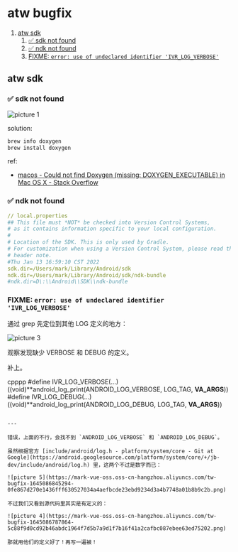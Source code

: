 # atw bugfix

1. [atw sdk](#atw-sdk)
   1. [:white_check_mark: sdk not found](#white_check_mark-sdk-not-found)
   2. [:white_check_mark: ndk not found](#white_check_mark-ndk-not-found)
   3. [FIXME: `error: use of undeclared identifier 'IVR_LOG_VERBOSE'`](#fixme-error-use-of-undeclared-identifier-ivr_log_verbose)

## atw sdk

### :white_check_mark: sdk not found

<img alt="picture 1" src="https://mark-vue-oss.oss-cn-hangzhou.aliyuncs.com/env-config-1642064391680-7f2a42e0856a7cbca2a1771efe2b683fa7dee1e8660c80c3ff8047de8c92d3c5.png" />

solution:

```sh
brew info doxygen
brew install doxygen
```

ref:

- [macos - Could not find Doxygen (missing: DOXYGEN_EXECUTABLE) in Mac OS X - Stack Overflow](https://stackoverflow.com/questions/29846214/could-not-find-doxygen-missing-doxygen-executable-in-mac-os-x)

### :white_check_mark: ndk not found

```yaml
// local.properties
## This file must *NOT* be checked into Version Control Systems,
# as it contains information specific to your local configuration.
#
# Location of the SDK. This is only used by Gradle.
# For customization when using a Version Control System, please read the
# header note.
#Thu Jan 13 16:59:10 CST 2022
sdk.dir=/Users/mark/Library/Android/sdk
ndk.dir=/Users/mark/Library/Android/sdk/ndk-bundle
#ndk.dir=D\:\\Android\\SDK\\ndk-bundle

```

### FIXME: `error: use of undeclared identifier 'IVR_LOG_VERBOSE'`

通过 grep 先定位到其他 LOG 定义的地方：

![picture 3](https://mark-vue-oss.oss-cn-hangzhou.aliyuncs.com/tw-bugfix-1645086229023-9c3f9e84989c0d2dc923dea71905947437c65ada29e98358cf75676ed9428142.png)

观察发现缺少 VERBOSE 和 DEBUG 的定义。

补上。

cpppp #define IVR_LOG_VERBOSE(...) ((void)**android_log_print(ANDROID_LOG_VERBOSE, LOG_TAG, **VA_ARGS**)) #define IVR_LOG_DEBUG(...) ((void)**android_log_print(ANDROID_LOG_DEBUG, LOG_TAG, **VA_ARGS**))

```

---

错误，上面的不行，会找不到 `ANDROID_LOG_VERBOSE` 和 `ANDROID_LOG_DEBUG`。

虽然根据官方 [include/android/log.h - platform/system/core - Git at Google](https://android.googlesource.com/platform/system/core/+/jb-dev/include/android/log.h) 里，这两个不过是数字而已：

![picture 5](https://mark-vue-oss.oss-cn-hangzhou.aliyuncs.com/tw-bugfix-1645086845294-0fe867d270e1436fff630527034a4aefbcde23ebd9234d3a4b7748a01b8b9c2b.png)

不过我们又看到源代码里其实是有定义的：

![picture 4](https://mark-vue-oss.oss-cn-hangzhou.aliyuncs.com/tw-bugfix-1645086787864-5c88f9d0cd92b46abdc1964f7d5b7a9d1f7b16f41a2cafbc087ebee63ed75202.png)

那就用他们的定义好了！再写一遍被！

```
